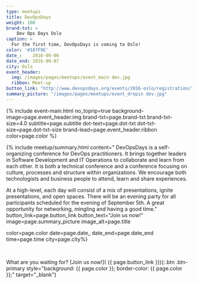 ```yaml
---
type: meetups
title: DevOpsDays
weight: 100
brand-txt: >
    Dev Ops Days Oslo
caption: >
  For the first time, DevOpsDays is coming to Oslo!
color: '#187F9E'
date_:    2016-09-06
date_end: 2016-09-07
city: Oslo
event_header:
  img: /images/pages/meetups/event_main dev.jpg
  ribbon: Meet-up
button_link: "http://www.devopsdays.org/events/2016-oslo/registration/"
summary_picture: "/images/pages/meetups/event_dropin dev.jpg"
---
```


{% include event-main.html
no_toprip=true
background-image=page.event_header.img
brand-txt=page.brand-txt
brand-txt-size=4.0
subtitle=page.subtitle
dot-text=page.dot-txt
dot-txt-size=page.dot-txt-size
brand-lead=page.event_header.ribbon
color=page.color %}

{% include meetup/summary.html
content="
DevOpsDays is a self-organizing conference for DevOps practitioners. It brings together leaders in Software Development and IT Operations to collaborate and learn from each other. It is both a technical conference and a conference focusing on culture, processes and structure within organizations. We encourage both technologists and business people to attend, learn and share experiences.

At a high-level, each day will consist of a mix of presentations, ignite presentations, and open spaces. There will be an evening party for all participants scheduled for the evening of September 5th. A great opportunity for networking, mingling and having a good time."
button_link=page.button_link
button_text="Join us now!"
image=page.summary_picture
image_alt=page.title

color=page.color
date=page.date_
date_end=page.date_end
time=page.time
city=page.city%}

<br>

What are you waiting for? [Join us now!]( {{ page.button_link }}){:.btn .btn-primary style="background: {{ page.color }}; border-color: {{ page.color }};" target="_blank"}
